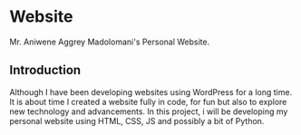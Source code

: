 # Website
Mr. Aniwene Aggrey Madolomani's Personal Website.

## Introduction
Although I have been developing websites using WordPress for a long time. It is about time I created a website fully in code, for fun but also to explore new technology and advancements. In this project, i will be developing my personal website using HTML, CSS, JS and possibly a bit of Python.  
